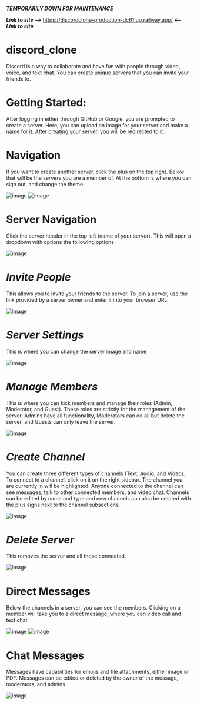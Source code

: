 ***TEMPORARILY DOWN FOR MAINTENANCE***

***Link to site -->***
https://discordclone-production-dc61.up.railway.app/
***<--Link to site***
# discord_clone

Discord is a way to collaborate and have fun with people through video, voice, and text chat. You can create unique servers that you can invite your friends to.

# Getting Started:

After logging in either through GitHub or Google, you are prompted to create a server. Here, you can upload an image for your server and make a name for it. After creating your server, you will be redirected to it.

# Navigation

If you want to create another server, click the plus on the top right. Below that will be the servers you are a member of. At the bottom is where you can sign out, and change the theme.


![image](https://github.com/devd254/discord_clone/assets/118070928/b82293ae-25d1-41f0-80c8-3a7b3830d0ae)
![image](https://github.com/devd254/discord_clone/assets/118070928/f35621c9-0008-4fac-a749-31ecf3bb31d6)


# Server Navigation

Click the server header in the top left (name of your server). This will open a dropdown with options the following options

![image](https://github.com/devd254/discord_clone/assets/118070928/b1e8f5cf-fe98-4c48-ad1b-77dabbd46eb8)

# ***Invite People***
This allows you to invite your friends to the server. To join a server, use the link provided by a server owner and enter it into your browser URL

![image](https://github.com/devd254/discord_clone/assets/118070928/617c350d-75eb-4112-a418-bbc867ae9a05)

# ***Server Settings***
This is where you can change the server image and name

![image](https://github.com/devd254/discord_clone/assets/118070928/8c3f5470-74d5-4f22-bf42-88f1a03d5159)

# ***Manage Members***
This is where you can kick members and manage their roles (Admin, Moderator, and Guest). These roles are strictly for the management of the server. Admins have all functionality, Moderators can do all but delete the server, and Guests can only leave the server.

![image](https://github.com/devd254/discord_clone/assets/118070928/b9606567-a116-4765-8720-a2a6dcad0e65)

# ***Create Channel***
You can create three different types of channels (Text, Audio, and Video). To connect to a channel, click on it on the right sidebar. The channel you are currently in will be highlighted. Anyone connected to the channel can see messages, talk to other connected members, and video chat. Channels can be edited by name and type and new channels can also be created with the plus signs next to the channel subsections.

![image](https://github.com/devd254/discord_clone/assets/118070928/7d385eba-b1e1-4741-8411-750847e1084c)

# ***Delete Server*** 
This removes the server and all those connected.

![image](https://github.com/devd254/discord_clone/assets/118070928/02cdf72c-9d49-4c4d-95cc-123a4d4c4e6d)

# Direct Messages
Below the channels in a server, you can see the members. Clicking on a member will take you to a direct message, where you can video call and text chat

![image](https://github.com/devd254/discord_clone/assets/118070928/0be5e05c-fc94-44e4-b8ae-4178a374c094)
![image](https://github.com/devd254/discord_clone/assets/118070928/918dcc3d-fa26-4d9a-9202-3b8bc374ff00)

# Chat Messages
Messages have capabilities for emojis and file attachments, either image or PDF. Messages can be edited or deleted by the owner of the message, moderators, and admins

![image](https://github.com/devd254/discord_clone/assets/118070928/5a3c268f-9fc6-4b98-b391-59c223c68e1e)

